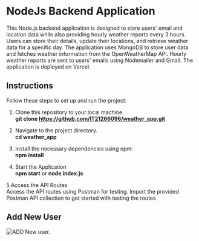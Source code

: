 # NodeJs Backend Application
This Node.js backend application is designed to store users' email and location data while also providing hourly weather reports every 3 hours. Users can store their details, update their locations, and retrieve weather data for a specific day. The application uses MongoDB to store user data and fetches weather information from the OpenWeatherMap API. Hourly weather reports are sent to users' emails using Nodemailer and Gmail. The application is deployed on Vercel.

## Instructions

Follow these steps to set up and run the project:

1. Clone this repository to your local machine.</br>
   **git clone https://github.com/IT21266096/weather_app.git**
   
2. Navigate to the project directory.</br>
   **cd weather_app**
   
3. Install the necessary dependencies using npm:</br>
   **npm install**

4. Start the Application</br>
   **npm start** or **node index.js**

5.Access the API Routes<br>
  Access the API routes using Postman for testing. Import the provided Postman API collection to get started with testing the routes</br>
  ## Add New User
![ADD New user.](https://drive.google.com/file/d/1WsghOTo12kr0Lri4W945DJbFgaMv2u4F/view?usp=sharing)
